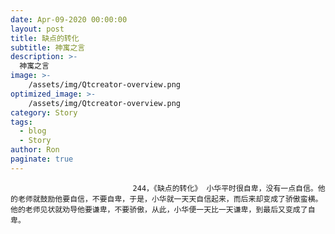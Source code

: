 ```yaml
---
date: Apr-09-2020 00:00:00
layout: post
title: 缺点的转化
subtitle: 神寓之言
description: >-
  神寓之言
image: >-
    /assets/img/Qtcreator-overview.png
optimized_image: >-
    /assets/img/Qtcreator-overview.png
category: Story
tags:
  - blog
  - Story
author: Ron
paginate: true
---
```


							　　244，《缺点的转化》 小华平时很自卑，没有一点自信。他的老师就鼓励他要自信，不要自卑，于是，小华就一天天自信起来，而后来却变成了骄傲蛮横。他的老师见状就劝导他要谦卑，不要骄傲，从此，小华便一天比一天谦卑，到最后又变成了自卑。
							
							
						